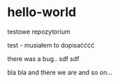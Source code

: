 # hello-world
testowe repozytorium

test - musiałem to dopisaćććć

there was a bug..
sdf
sdf

bla bla and there we are
and so on...

